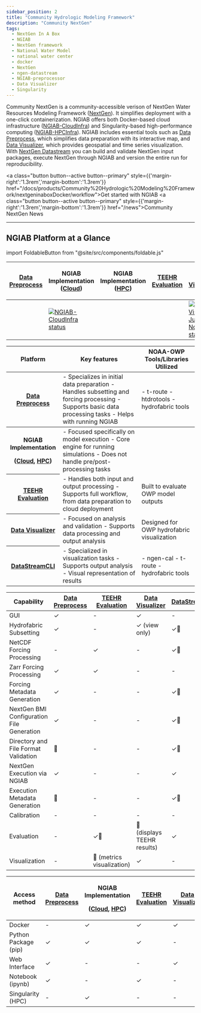 ```yaml
---
sidebar_position: 2
title: "Community Hydrologic Modeling Framework"
description: "Community NextGen"
tags:
  - NextGen In A Box
  - NGIAB
  - NextGen framework
  - National Water Model
  - national water center
  - docker
  - NextGen
  - ngen-datastream
  - NGIAB-preprocessor
  - Data Visualizer
  - Singularity
---
```


Community NextGen is a community-accessible verison of NextGen Water Resources Modeling Framework ([NextGen](https://github.com/NOAA-OWP/ngen)). It simplifies deployment with a one-click containerization. NGIAB offers both Docker-based cloud infrastructure ([NGIAB-CloudInfra](https://github.com/CIROH-UA/NGIAB-CloudInfra/blob/main/README.md)) and Singularity-based high-performance computing ([NGIAB-HPCInfra](https://github.com/CIROH-UA/NGIAB-HPCInfra/blob/main/README.md)). NGIAB includes essential tools such as [Data Preprocess](https://github.com/CIROH-UA/NGIAB_data_preprocess/blob/main/README.md), which simplifies data preparation with its interactive map, and [Data Visualizer](https://github.com/CIROH-UA/ngiab-client), which provides geospatial and time series visualization. With [NextGen Datastream](https://github.com/CIROH-UA/ngen-datastream/blob/main/README.md) you can build and validate NextGen input packages, execute NextGen through NGIAB and version the entire run for reproducibility.

<a class="button button--active button--primary" style={{'margin-right':'1.3rem','margin-bottom':'1.3rem'}}  href="/docs/products/Community%20Hydrologic%20Modeling%20Framework/nextgeninaboxDocker/workflow">Get started with NGIAB</a>
<a class="button button--active button--primary" style={{'margin-right':'1.3rem','margin-bottom':'1.3rem'}}  href="/news">Community NextGen News</a>

---

## NGIAB Platform at a Glance

import FoldableButton from "@site/src/components/foldable.js"




<FoldableButton text="Platform Status">
  <table>
    <thead>
      <tr>
        <th><a href="/docs/products/Community Hydrologic Modeling Framework/ngiabpreprocessor/">Data Preprocess</a></th>
        <th>
          <p style={{'margin':'0'}}>NGIAB Implementation (<a href="/docs/products/Community Hydrologic Modeling Framework/nextgeninaboxDocker/">Cloud</a>)</p>
        </th>
        <th>
          <p style={{'margin':'0'}}>NGIAB Implementation (<a href="/docs/products/Community Hydrologic Modeling Framework/nextgeninaboxSingularity/">HPC</a>)</p>
        </th>
        <th><a href="/docs/products/Evaluation Tools/rtiteehr/">TEEHR Evaluation</a></th>
        <th><a href="/docs/products/Visualization and Analysis Tools/tethys-cses/">Data Visualizer</a></th>
        <th><a href="/docs/products/Community Hydrologic Modeling Framework/nextgenDatastream/">DataStreamCLI</a></th>
      </tr>
    </thead>
    <tbody>
      <tr>
        <td></td>
        <td>
          <a href="https://github.com/CIROH-UA/NGIAB-CloudInfra/blob/main/README.md">
            <img src="https://github.com/-UA/NGIAB-CloudInfra/actions/workflows/docker_image_main_branch.yml/badge.svg" alt="NGIAB-CloudInfra status" />
          </a>
        </td>
        <td></td>
        <td></td>
        <td>
          <a href="https://github.com/CIROH-UA/Tethys-CSES/blob/main/README.md">
            <img src="https://camo.githubusercontent.com/02c8977bdb708eb0580786ed92a3b28030e4e1fd640642ce3cdedabade7e9088/68747470733a2f2f696d672e736869656c64732e696f2f6769746875622f6c616e6775616765732f746f702f77686974656c696768746e696e673435302f436f6d6d756e6974792d53747265616d666c6f772d4576616c756174696f6e2d53797374656d3f7374796c653d706c6173746963" alt="Data Visualizer Jupyter Notebook status" />
          </a>
        </td>
        <td>
          <a href="https://github.com/CIROH-UA/ngen-datastream/blob/main/STATUS.md">
            <img src="https://github.com/CIROH-UA/ngen-datastream/actions/workflows/test_datastream_options.yaml/badge.svg" alt="DataStream status" />
          </a>
        </td>
      </tr>
    </tbody>
  </table>
</FoldableButton>

<FoldableButton text="Key Features">
  <table>
    <thead>
      <th>Platform</th>
      <th>Key features</th>
      <th>NOAA-OWP Tools/Libraries Utilized</th>
    </thead>
    <tbody>
      <tr>
      <th><a href="/docs/products/Community Hydrologic Modeling Framework/ngiabpreprocessor/">Data Preprocess</a></th>
      <td>
        - Specializes in initial data preparation
        - Handles subsetting and forcing processing
        - Supports basic data processing tasks
        - Helps with running NGIAB
      </td>
      <td>
        - t-route
        - htdrotools
        - hydrofabric tools
      </td>
      </tr>
    </tbody>
    <tbody>
      <tr>
        <th>
          <p style={{'margin':'0'}}>NGIAB Implementation</p>
          <p style={{'margin':'0'}}>(<a href="/docs/products/Community Hydrologic Modeling Framework/nextgeninaboxDocker/">Cloud</a>, <a href="/docs/products/Community Hydrologic Modeling Framework/nextgeninaboxSingularity/">HPC</a>)</p>
        </th>
        <td>
          - Focused specifically on model execution
          - Core engine for running simulations
          - Does not handle pre/post-processing tasks
        </td>
        <td> </td>
      </tr>
      <tr>
        <th><a href="/docs/products/Evaluation Tools/rtiteehr/">TEEHR Evaluation</a></th>
        <td>
          - Handles both input and output processing
          - Supports full workflow, from data preparation to cloud deployment
        </td>
        <td>
          Built to evaluate OWP model outputs
        </td>
      </tr>
      <tr>
        <th><a href="/docs/products/Visualization and Analysis Tools/tethys-cses/">Data Visualizer</a></th>
        <td>
          - Focused on analysis and validation
          - Supports data processing and output analysis
        </td>
        <td>
          Designed for OWP hydrofabric visualization
        </td>
      </tr>
      <tr>
        <th><a href="/docs/products/Community Hydrologic Modeling Framework/nextgenDatastream/">DataStreamCLI</a></th>
        <td>
          - Specialized in visualization tasks
          - Supports output analysis
          - Visual representation of results
        </td>
        <td>
          - ngen-cal
          - t-route
          - hydrofabric tools
        </td>
      </tr>
    </tbody>
  </table>
</FoldableButton>

<FoldableButton text="Capabilities">
  <table>
    <thead>
      <tr>
        <th>Capability</th>
        <th><a href="/docs/products/Community Hydrologic Modeling Framework/ngiabpreprocessor/">Data Preprocess</a></th>
        <th><a href="/docs/products/Evaluation Tools/rtiteehr/">TEEHR Evaluation</a></th>
        <th><a href="/docs/products/Visualization and Analysis Tools/tethys-cses/">Data Visualizer</a></th>
        <th><a href="/docs/products/Community Hydrologic Modeling Framework/nextgenDatastream/">DataStreamCLI</a></th>
      </tr>
    </thead>
    <tbody>
      <tr>
        <td>GUI</td>
        <td>✓</td>
        <td>-</td>
        <td>✓</td>
        <td>-</td>
      </tr>
      <tr>
        <td>Hydrofabric Subsetting</td>
        <td>✓</td>
        <td>-</td>
        <td>✓ (view only)</td>
        <td>✓🔨</td>
      </tr>
      <tr>
        <td>NetCDF Forcing Processing</td>
        <td>-</td>
        <td>✓</td>
        <td>-</td>
        <td>✓🔨</td>
      </tr>
      <tr>
        <td>Zarr Forcing Processing</td>
        <td>✓</td>
        <td>✓</td>
        <td>-</td>
        <td>-</td>
      </tr>
      <tr>
        <td>Forcing Metadata Generation</td>
        <td>✓</td>
        <td>-</td>
        <td>-</td>
        <td>✓🔨</td>
      </tr>
      <tr>
        <td>NextGen BMI Configuration File Generation</td>
        <td>✓</td>
        <td>-</td>
        <td>-</td>
        <td>✓🔨</td>
      </tr>
      <tr>
        <td>Directory and File Format Validation</td>
        <td>🔨</td>
        <td>-</td>
        <td>-</td>
        <td>✓🔨</td>
      </tr>
      <tr>
        <td>NextGen Execution via NGIAB</td>
        <td>✓</td>
        <td>-</td>
        <td>-</td>
        <td>✓</td>
      </tr>
      <tr>
        <td>Execution Metadata Generation</td>
        <td>🔨</td>
        <td>-</td>
        <td>-</td>
        <td>✓🔨</td>
      </tr>
      <tr>
        <td>Calibration</td>
        <td>-</td>
        <td>-</td>
        <td>-</td>
        <td>-</td>
      </tr>
      <tr>
        <td>Evaluation</td>
        <td>-</td>
        <td>✓🔨</td>
        <td>🔨 (displays TEEHR results)</td>
        <td>✓</td>
      </tr>
      <tr>
        <td>Visualization</td>
        <td>-</td>
        <td>🔨 (metrics visualization)</td>
        <td>✓</td>
        <td>-</td>
      </tr>
    </tbody>
  </table>
</FoldableButton>

<FoldableButton text="Access Methods">
  <table>
    <thead>
      <tr>
        <th>Access method</th>
        <th><a href="/docs/products/Community Hydrologic Modeling Framework/ngiabpreprocessor/">Data Preprocess</a></th>
        <th>
          <p style={{'margin':'0'}}>NGIAB Implementation</p>
          <p style={{'margin':'0'}}>(<a href="/docs/products/Community Hydrologic Modeling Framework/nextgeninaboxDocker/">Cloud</a>, <a href="/docs/products/Community Hydrologic Modeling Framework/nextgeninaboxSingularity/">HPC</a>)</p>
        </th>
        <th><a href="/docs/products/Evaluation Tools/rtiteehr/">TEEHR Evaluation</a></th>
        <th><a href="/docs/products/Visualization and Analysis Tools/tethys-cses/">Data Visualizer</a></th>
        <th><a href="/docs/products/Community Hydrologic Modeling Framework/nextgenDatastream/">DataStreamCLI</a></th>
      </tr>
    </thead>
    <tbody>
      <tr>
        <td>Docker</td>
        <td>-</td>
        <td>✓</td>
        <td>✓</td>
        <td>✓</td>
        <td>✓</td>
      </tr>
      <tr>
        <td>Python Package (pip)</td>
        <td>✓</td>
        <td>✓</td>
        <td>✓</td>
        <td>-</td>
        <td>-</td>
      </tr>
      <tr>
        <td>Web Interface</td>
        <td>✓</td>
        <td>-</td>
        <td>-</td>
        <td>✓</td>
        <td>-</td>
      </tr>
      <tr>
        <td>Notebook (ipynb)</td>
        <td>✓</td>
        <td>-</td>
        <td>✓</td>
        <td>-</td>
        <td>-</td>
      </tr>
      <tr>
        <td>Singularity (HPC)</td>
        <td>-</td>
        <td>✓</td>
        <td>-</td>
        <td>-</td>
        <td>-</td>
      </tr>
    </tbody>
  </table>
</FoldableButton>
